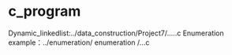 ﻿# c_program

Dynamic_linkedlist:../data_construction/Project7/.....c 
Enumeration example：../enumeration/   enumeration /...c